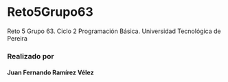 # Reto5Grupo63
Reto 5 Grupo 63. Ciclo 2 Programación Básica. Universidad Tecnológica de Pereira

### Realizado por
#### Juan Fernando Ramírez Vélez
